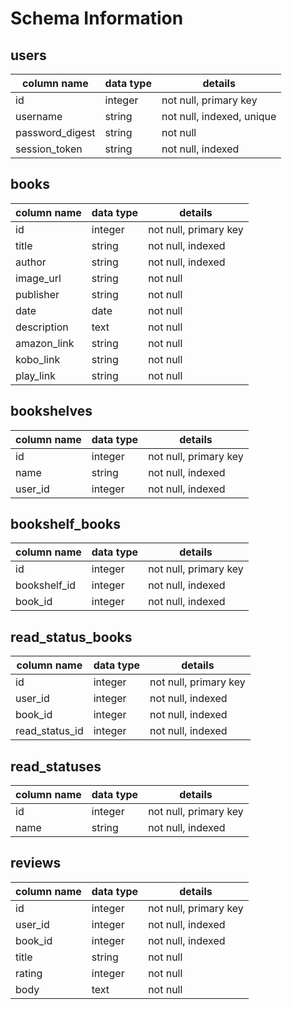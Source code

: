 # Schema Information

## users
column name     | data type | details
----------------|-----------|-----------------------
id              | integer   | not null, primary key
username           | string    | not null, indexed, unique
password_digest | string    | not null
session_token   | string    | not null, indexed

## books
column name     | data type | details
----------------|-----------|-----------------------
id              | integer   | not null, primary key
title           | string    | not null, indexed
author          | string    | not null, indexed
image_url       | string    | not null
publisher       | string    | not null
date            | date      | not null
description     | text      | not null
amazon_link     | string    | not null
kobo_link       | string    | not null
play_link       | string    | not null

## bookshelves
column name     | data type | details
----------------|-----------|-----------------------
id              | integer   | not null, primary key
name            | string    | not null, indexed
user_id         | integer   | not null, indexed

## bookshelf_books
column name     | data type | details
----------------|-----------|-----------------------
id              | integer   | not null, primary key
bookshelf_id    | integer   | not null, indexed
book_id         | integer   | not null, indexed

## read_status_books
column name     | data type | details
----------------|-----------|-----------------------
id              | integer   | not null, primary key
user_id         | integer   | not null, indexed
book_id         | integer   | not null, indexed
read_status_id  | integer   | not null, indexed

## read_statuses
column name     | data type | details
----------------|-----------|-----------------------
id              | integer   | not null, primary key
name            | string    | not null, indexed

## reviews
column name     | data type | details
----------------|-----------|-----------------------
id              | integer   | not null, primary key
user_id         | integer   | not null, indexed
book_id         | integer   | not null, indexed
title           | string    | not null
rating          | integer   | not null
body            | text      | not null
